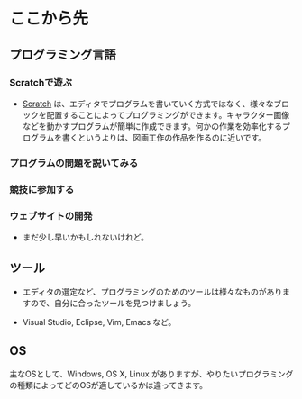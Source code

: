 ここから先
=======


プログラミング言語
--------------------

### Scratchで遊ぶ

- [Scratch](https://scratch.mit.edu/) は、エディタでプログラムを書いていく方式ではなく、様々なブロックを配置することによってプログラミングができます。キャラクター画像などを動かすプログラムが簡単に作成できます。何かの作業を効率化するプログラムを書くというよりは、図画工作の作品を作るのに近いです。


### プログラムの問題を説いてみる



### 競技に参加する




### ウェブサイトの開発

- まだ少し早いかもしれないけれど。


ツール
-------

- エディタの選定など、プログラミングのためのツールは様々なものがありますので、自分に合ったツールを見つけましょう。


- Visual Studio, Eclipse, Vim, Emacs など。



OS
----

主なOSとして、Windows, OS X, Linux がありますが、やりたいプログラミングの種類によってどのOSが適しているかは違ってきます。

